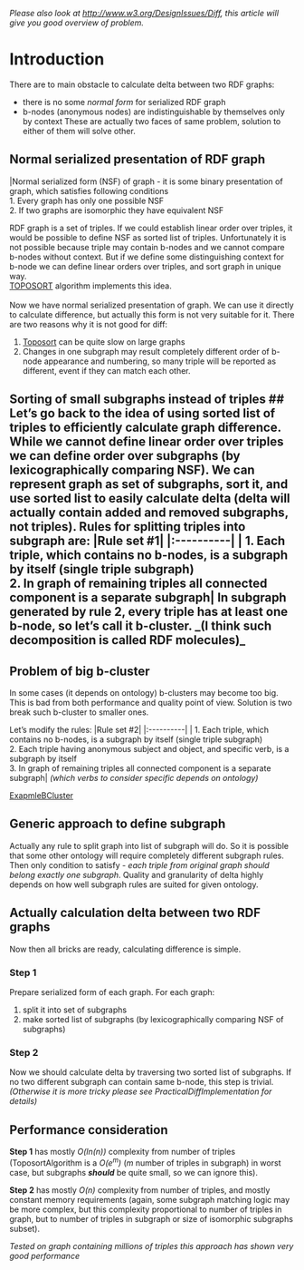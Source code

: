 _Please also look at http://www.w3.org/DesignIssues/Diff, this article will give you good overview of problem._
# Introduction #

There are to main obstacle to calculate delta between two RDF graphs:
  * there is no some _normal form_ for serialized RDF graph
  * b-nodes (anonymous nodes) are indistinguishable by themselves only by context
These are actually two faces of same problem, solution to either of them will solve other.

## Normal serialized presentation of RDF graph ##

|Normal serialized form (NSF) of graph - it is some binary presentation of graph, which satisfies following conditions <br> 1. Every graph has only one possible NSF <br /> 2. If two graphs are isomorphic they have equivalent  NSF</tbody></table>

RDF graph is a set of triples. If we could establish linear order over triples, it would be possible to define NSF as sorted list of triples. Unfortunately it is not possible because triple may contain b-nodes and we cannot compare b-nodes without context. But if we define some distinguishing context for b-node we can define linear orders over triples, and sort graph in unique way.<br>
<a href='ToposortAlgorithm.md'>TOPOSORT</a> algorithm implements this idea.<br>
<br>
Now we have normal serialized presentation of graph. We can use it directly to calculate difference, but actually this form is not very suitable for it. There are two reasons why it is not good for diff:<br>
<ol><li><a href='ToposortAlgorithm.md'>Toposort</a> can be quite slow on large graphs<br>
</li><li>Changes in one subgraph may result completely different order of b-node appearance and numbering, so many triple will be reported as different, event if they can match each other.</li></ol>

<h2>Sorting of small subgraphs instead of triples ##
Let’s go back to the idea of using sorted list of triples to efficiently calculate graph difference. While we cannot define linear order over triples we can define order over subgraphs (by lexicographically comparing NSF). We can represent graph as set of subgraphs, sort it, and use sorted list to easily calculate delta (delta will actually contain added and removed subgraphs, not triples).
Rules for splitting triples into subgraph are:
|Rule set #1|
|:----------|
| 1. Each triple, which contains no b-nodes, is a subgraph by itself (single triple subgraph) <br /> 2. In graph of remaining triples all connected component is a separate subgraph|
In subgraph generated by rule 2, every triple has at least one b-node, so let’s call it b-cluster.
_(I think such decomposition is called RDF molecules)_

## Problem of big b-cluster ##
In some cases (it depends on ontology) b-clusters may become too big. This is bad from both performance and quality point of view. Solution is two break such b-cluster to smaller ones.

Let’s modify the rules:
|Rule set #2|
|:----------|
| 1. Each triple, which contains no b-nodes, is a subgraph by itself (single triple subgraph) <br /> 2. Each triple having anonymous subject and object, and specific verb, is a subgraph by itself <br /> 3. In graph of remaining triples all connected component is a separate subgraph|
_(which verbs to consider specific depends on ontology)_

[ExapmleBCluster](ExapmleBCluster.md)

## Generic approach to define subgraph ##
Actually any rule to split graph into list of subgraph will do. So it is possible that some other ontology will require completely different subgraph rules. Then only condition to satisfy -  _each triple from original graph should belong exactly one subgraph_. Quality and granularity of delta highly depends on how well subgraph rules are suited for given ontology.

## Actually calculation delta between two RDF graphs ##
Now then all bricks are ready, calculating difference is simple.
### Step 1 ###
Prepare serialized form of each graph. For each graph:
  1. split it into set of subgraphs
  1. make sorted list of subgraphs (by lexicographically comparing NSF of subgraphs)
### Step 2 ###
Now we should calculate delta by traversing two sorted list of subgraphs.
If no two different subgraph can contain same b-node, this step is trivial.
_(Otherwise it is more tricky please see PracticalDiffImplementation for details)_

## Performance consideration ##
**Step 1** has mostly _O(ln(n))_ complexity from number of triples (ToposortAlgorithm is a _O(e<sup>m</sup>)_ (_m_ number of triples in subgraph) in worst case, but subgraphs **_should_** be quite small, so we can ignore this).

**Step 2** has mostly _O(n)_ complexity from number of triples, and mostly constant memory requirements (again, some subgraph matching logic may be more complex, but this complexity proportional to number of triples in graph, but to number of triples in subgraph or size of isomorphic subgraphs subset).

_Tested on graph containing millions of triples this approach has shown very good performance_